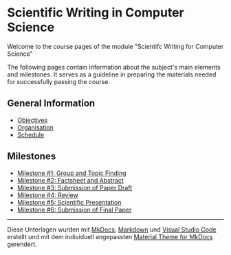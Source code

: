 # Scientific Writing in Computer Science

 Welcome to the course pages of the module "Scientifc Writing for Computer Science"

<!-- Stand: 2019-03-18 -->

The following pages contain information about the subject's main elements and milestones. It serves as a guideline in preparing the materials needed for successfully passing the course.


## General Information

* [Objectives](objectives.md)
* [Organisation](organisation.md)
* [Schedule](schedule.md)
<!-- * [Anforderungen an die zu entwickelnde Webanwendung](anforderungen.md) -->

## Milestones

* [Milestone #1: Group and Topic Finding](milestone1.md) 
* [Milestone #2: Factsheet and Abstract](milestone2.md) 
* [Milestone #3: Submission of Paper Draft](milestone1.md) 
* [Milestone #4: Review](milestone1.md) 
* [Milestone #5: Scientific Presentation](milestone1.md) 
* [Milestone #6: Submission of Final Paper](milestone1.md) 




----
Diese Unterlagen wurden mit [MkDocs](http://mkdocs.org), [Markdown](https://en.wikipedia.org/wiki/Markdown) und [Visual Studio Code](https://code.visualstudio.com/) erstellt und mit dem individuell angepassten [Material Theme for MkDocs](https://squidfunk.github.io/mkdocs-material/) gerendert.
